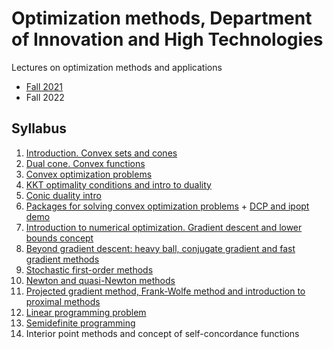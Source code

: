 # Optimization methods, Department of Innovation and High Technologies
Lectures on optimization methods and applications

- [Fall 2021](./Fall2021)
- Fall 2022

## Syllabus

1. [Introduction. Convex sets and cones](./Fall2022/01-IntroConvSets/lecture1.pdf)
2. [Dual cone. Convex functions](./02-ConvexFunctions/lecture2.pdf)
3. [Convex optimization problems](./03-ConvexProblems/lecture3.pdf)
4. [KKT optimality conditions and intro to duality](./04-KKT/lecture4.pdf)
5. [Conic duality intro](./05-Duality/lecture5.pdf)
6. [Packages for solving convex optimization problems](./06-ConvexSolvers/lecture6.pdf) + [DCP and ipopt demo](https://nbviewer.jupyter.org/github/amkatrutsa/optimization-fivt/blob/master/06-ConvexSolvers/demo.ipynb)
7. [Introduction to numerical optimization. Gradient descent and lower bounds concept](./07-GD/lecture7.pdf)
8. [Beyond gradient descent: heavy ball, conjugate gradient and fast gradient methods](./08-AccGD/lecture8.pdf)
9. [Stochastic first-order methods](./09-Stoch/lecture9.pdf)
10. [Newton and quasi-Newton methods](./10-Newton/lecture10.pdf)
11. [Projected gradient method, Frank-Wolfe method and introduction to proximal methods](./11-SimpleSets/lecture11.pdf)
12. [Linear programming problem](./12-LinProg/lecture12.pdf)
13. [Semidefinite programming](./13-SDP/lecture13.pdf)
14. Interior point methods and concept of self-concordance functions 

